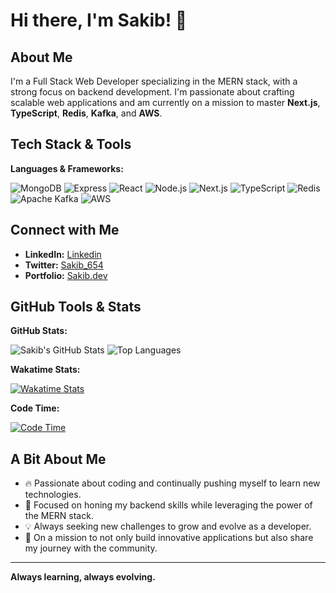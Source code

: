 # Hi there, I'm Sakib! 👋

## About Me
I'm a Full Stack Web Developer specializing in the MERN stack, with a strong focus on backend development. I'm passionate about crafting scalable web applications and am currently on a mission to master **Next.js**, **TypeScript**, **Redis**, **Kafka**, and **AWS**.

## Tech Stack & Tools
**Languages & Frameworks:**

![MongoDB](https://img.shields.io/badge/MongoDB-%234ea94b.svg?&style=for-the-badge&logo=mongodb&logoColor=white)
![Express](https://img.shields.io/badge/Express.js-%23404d59.svg?&style=for-the-badge)
![React](https://img.shields.io/badge/React-%2320232a.svg?&style=for-the-badge&logo=react&logoColor=%2361DAFB)
![Node.js](https://img.shields.io/badge/Node.js-%2343853D.svg?&style=for-the-badge&logo=node.js&logoColor=white)
![Next.js](https://img.shields.io/badge/Next.js-black?style=for-the-badge&logo=next.js&logoColor=white)
![TypeScript](https://img.shields.io/badge/TypeScript-007ACC?style=for-the-badge&logo=typescript&logoColor=white)
![Redis](https://img.shields.io/badge/Redis-%23DC382D.svg?&style=for-the-badge&logo=redis&logoColor=white)
![Apache Kafka](https://img.shields.io/badge/Apache%20Kafka-231F20.svg?style=for-the-badge&logo=apachekafka&logoColor=white)
![AWS](https://img.shields.io/badge/AWS-232F3E?style=for-the-badge&logo=amazon-aws&logoColor=white)

## Connect with Me
- **LinkedIn:** [Linkedin](https://www.linkedin.com/in/sakib-ansari-61388326b/)
- **Twitter:** [Sakib_654](https://x.com/Sakib_654)
- **Portfolio:** [Sakib.dev](sakibdev-swart.vercel.app)

## GitHub Tools & Stats
**GitHub Stats:**

![Sakib's GitHub Stats](https://github-readme-stats.vercel.app/api?username=sakibansari546&show_icons=true&theme=radical)
![Top Languages](https://github-readme-stats.vercel.app/api/top-langs/?username=sakibansari546&layout=compact&theme=radical)

**Wakatime Stats:**

[![Wakatime Stats](https://github-readme-stats.vercel.app/api/wakatime?username=sakibansari546)](https://wakatime.com/@sakibansari546)

**Code Time:**

[![Code Time](http://img.shields.io/badge/Code%20Time-Tracking-blue)](https://codetime.dev)

## A Bit About Me
- 🔥 Passionate about coding and continually pushing myself to learn new technologies.
- 🎯 Focused on honing my backend skills while leveraging the power of the MERN stack.
- 💡 Always seeking new challenges to grow and evolve as a developer.
- 🚀 On a mission to not only build innovative applications but also share my journey with the community.

---

**Always learning, always evolving.**
